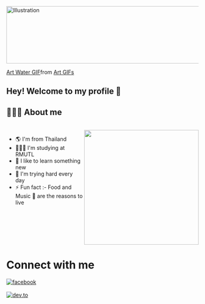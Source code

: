 <img align="center" src="https://i0.wp.com/windowscustomization.com/wp-content/uploads/2018/12/Epic-Samurai.gif?fit=750%2C353&quality=80&strip=all&ssl=1" 
alt="Illustration" width=1000 height=150/>
<div class="tenor-gif-embed" data-postid="16374864" data-share-method="host" data-aspect-ratio="1" data-width="100%"><a href="https://tenor.com/view/art-water-waves-dark-stars-gif-16374864">Art Water GIF</a>from <a href="https://tenor.com/search/art-gifs">Art GIFs</a></div> <script type="text/javascript" async src="https://tenor.com/embed.js"></script>

## Hey! Welcome to my profile 👋

## 👨🏻‍💻 About me

<br>

<img src="https://website-crimea.ru/wp-content/uploads/github/message.gif" width="300px" align="right">

- 🌎 I'm from Thailand 
- 👨🏻‍💻 I'm studying at RMUTL
- 🧠 I like to learn something new
- 💭 I'm trying hard every day
- ⚡ Fun fact :- Food and Music 🎵 are the reasons to live
<br>
<br>
<br>
<br>
<br>

<h1  > Connect with me</h2>

[<img align="top" alt="facebook" src="https://img.shields.io/badge/facebook-%231877F2.svg?&style=for-the-badge&logo=facebook&logoColor=white" />](https://www.facebook.com/profile.php?id=100014604795927)
<br>  
[<img align="top" alt="dev.to" src="https://img.shields.io/badge/instagram-cd486b?logo=instagram&logoColor=white&style=for-the-badge"/>](https://www.instagram.com/imgearr_/)
<br>  
</div>
